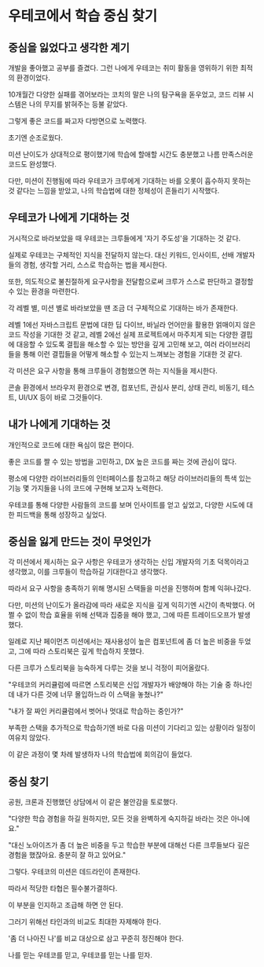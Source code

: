 # 우테코에서 학습 중심 찾기

## 중심을 잃었다고 생각한 계기

개발을 좋아했고 공부를 즐겼다. 그런 나에게 우테코는 취미 활동을 영위하기 위한 최적의 환경이었다.

10개월간 다양한 실패를 겪어보라는 코치의 말은 나의 탐구욕을 돋우었고, 코드 리뷰 시스템은 나의 무지를 밝혀주는 등불 같았다.

그렇게 좋은 코드를 짜고자 다방면으로 노력했다.

초기엔 순조로웠다.

미션 난이도가 상대적으로 평이했기에 학습에 할애할 시간도 충분했고 나름 만족스러운 코드도 완성했다.

다만, 미션이 진행됨에 따라 우테코가 크루에게 기대하는 바를 오롯이 흡수하지 못하는 것 같다는 느낌을 받았고, 나의 학습법에 대한 정체성이 흔들리기 시작했다.

## 우테코가 나에게 기대하는 것

거시적으로 바라보았을 때 우테코는 크루들에게 '자기 주도성'을 기대하는 것 같다.

실제로 우테코는 구체적인 지식을 전달하지 않는다. 대신 키워드, 인사이트, 선배 개발자들의 경험, 생각할 거리, 스스로 학습하는 법을 제시한다.

또한, 의도적으로 불친절하게 요구사항을 전달함으로써 크루가 스스로 판단하고 결정할 수 있는 환경을 마련한다.

각 레벨 별, 미션 별로 바라보았을 땐 조금 더 구체적으로 기대하는 바가 존재한다.

레벨 1에선 자바스크립트 문법에 대한 딥 다이브, 바닐라 언어만을 활용한 얽매이지 않은 코드 작성을 기대한 것 같고, 레벨 2에선 실제 프로젝트에서 마주치게 되는 다양한 결핍에 대응할 수 있도록 결핍을 해소할 수 있는 방안을 깊게 고민해 보고, 여러 라이브러리들을 통해 이런 결핍들을 어떻게 해소할 수 있는지 느껴보는 경험을 기대한 것 같다.

각 미션은 요구 사항을 통해 크루들이 경험했으면 하는 지식들을 제시한다.

콘솔 환경에서 브라우저 환경으로 변경, 컴포넌트, 관심사 분리, 상태 관리, 비동기, 테스트, UI/UX 등이 바로 그것들이다.

## 내가 나에게 기대하는 것

개인적으로 코드에 대한 욕심이 많은 편이다.

좋은 코드를 짤 수 있는 방법을 고민하고, DX 높은 코드를 짜는 것에 관심이 많다.

평소에 다양한 라이브러리들의 인터페이스를 참고하고 해당 라이브러리들의 특색 있는 기능 몇 가지들을 나의 코드에 구현해 보고자 노력한다.

우테코를 통해 다양한 사람들의 코드를 보며 인사이트를 얻고 싶었고, 다양한 시도에 대한 피드백을 통해 성장하고 싶었다.

## 중심을 잃게 만드는 것이 무엇인가

각 미션에서 제시하는 요구 사항은 우테코가 생각하는 신입 개발자의 기초 덕목이라고 생각했고, 이를 크루들이 학습하길 기대한다고 생각했다.

따라서 요구 사항을 충족하기 위해 명시된 스택들을 미션을 진행하며 함께 익혀나갔다.

다만, 미션의 난이도가 올라감에 따라 새로운 지식을 깊게 익히기엔 시간이 촉박했다. 어쩔 수 없이 학습 효율을 위해 선택과 집중을 해야 했고, 그에 따른 트레이드오프가 발생했다.

일례로 지난 페이먼츠 미션에서는 재사용성이 높은 컴포넌트에 좀 더 높은 비중을 두었고, 그에 따라 스토리북은 깊게 학습하지 못했다.

다른 크루가 스토리북을 능숙하게 다루는 것을 보니 걱정이 피어올랐다.

"우테코의 커리큘럼에 따르면 스토리북은 신입 개발자가 배양해야 하는 기술 중 하나인데 내가 다른 것에 너무 몰입하느라 이 스택을 놓쳤나?"

"내가 잘 짜인 커리큘럼에서 벗어나 멋대로 학습하는 중인가?"

부족한 스택을 추가적으로 학습하기엔 바로 다음 미션이 기다리고 있는 상황이라 일정이 여유치 않았다.

이 같은 과정이 몇 차례 발생하자 나의 학습법에 회의감이 들었다.

## 중심 찾기

공원, 크론과 진행했던 상담에서 이 같은 불안감을 토로했다.

"다양한 학습 경험을 하길 원하지만, 모든 것을 완벽하게 숙지하길 바라는 것은 아니에요."

"대신 노아이즈가 좀 더 높은 비중을 두고 학습한 부분에 대해선 다른 크루들보다 깊은 경험을 했잖아요. 충분히 잘 하고 있어요."

그렇다. 우테코의 미션은 데드라인이 존재한다.

따라서 적당한 타협은 필수불가결하다.

이 부분을 인지하고 조급해 하면 안 된다.

그러기 위해선 타인과의 비교도 최대한 자제해야 한다.

'좀 더 나아진 나'를 비교 대상으로 삼고 꾸준히 정진해야 한다.

나를 믿는 우테코를 믿고, 우테코를 믿는 나를 믿자.
